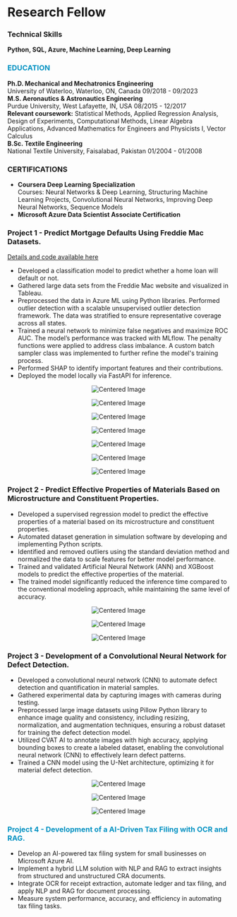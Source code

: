 # Research Fellow 

### Technical Skills
**Python, SQL, Azure, Machine Learning, Deep Learning**  

### <font color="#0492c2"> EDUCATION </font>  
**Ph.D. Mechanical and Mechatronics Engineering**  
University of Waterloo, Waterloo, ON, Canada
<span style="font-size: 14px;"> 09/2018 - 09/2023 </span>  
**M.S. Aeronautics & Astronautics Engineering**  
Purdue University, West Lafayette, IN, USA
<span style="font-size: 14px;"> 08/2015 - 12/2017 </span>  
<span style="font-size: 14px;"> **Relevant coursework:** Statistical Methods, Applied Regression Analysis, Design of Experiments, Computational Methods, Linear Algebra Applications, Advanced Mathematics for Engineers and Physicists I, Vector Calculus </span>  
**B.Sc. Textile Engineering**  
National Textile University, Faisalabad, Pakistan 
<span style="font-size: 14px;"> 01/2004 - 01/2008 </span>  

### CERTIFICATIONS 
- <span style="font-size: 14px;"> **Coursera Deep Learning Specialization**  
  Courses: Neural Networks & Deep Learning, Structuring Machine Learning Projects, Convolutional Neural Networks, Improving Deep Neural Networks, Sequence Models </span>  
- <span style="font-size: 14px;"> **Microsoft Azure Data Scientist Associate Certification**

### Project 1 - Predict Mortgage Defaults Using Freddie Mac Datasets.
[Details and code available here](https://github.com/khizarrouf/End_to_End_Mortgage_Default_Project)
- <span style="font-size: 14px;"> Developed a classification model to predict whether a home loan will default or not. </span> 
- <span style="font-size: 14px;"> Gathered large data sets from the Freddie Mac website and visualized in Tableau. </span>
- <span style="font-size: 14px;"> Preprocessed the data in Azure ML using Python libraries. Performed outlier detection with a scalable unsupervised outlier detection framework. The data was stratified to ensure representative coverage across all states. </span>
- <span style="font-size: 14px;"> Trained a neural network to minimize false negatives and maximize ROC AUC. The model’s performance was tracked with MLflow. The penalty functions were applied to address class imbalance. A custom batch sampler class was implemented to further refine the model's training process. </span>
- <span style="font-size: 14px;"> Performed SHAP to identify important features and their contributions. </span>
- <span style="font-size: 14px;"> Deployed the model locally via FastAPI for inference. </span>

<p align="center">
  <img src="assets/images/Picture11.png" alt="Centered Image">
</p>

<p align="center">
  <img src="assets/images/Picture12.png" alt="Centered Image">
</p>

<p align="center">
  <img src="assets/images/Picture13.png" alt="Centered Image">
</p>

<p align="center">
  <img src="assets/images/Picture15.png" alt="Centered Image">
</p>

<p align="center">
  <img src="assets/images/Picture16.png" alt="Centered Image">
</p>

<p align="center">
  <img src="assets/images/Picture17.png" alt="Centered Image">
</p>

<p align="center">
  <img src="assets/images/Picture14.png" alt="Centered Image">
</p>



### Project 2 - Predict Effective Properties of Materials Based on Microstructure and Constituent Properties.
- <span style="font-size: 14px;"> Developed a supervised regression model to predict the effective properties of a material based on its microstructure and constituent properties. </span>
- <span style="font-size: 14px;"> Automated dataset generation in simulation software by developing and implementing Python scripts. </span>
- <span style="font-size: 14px;"> Identified and removed outliers using the standard deviation method and normalized the data to scale features for better model performance.  </span>
- <span style="font-size: 14px;"> Trained and validated Artificial Neural Network (ANN) and XGBoost models to predict the effective properties of the material. </span>
- <span style="font-size: 14px;"> The trained model significantly reduced the inference time compared to the conventional modeling approach, while maintaining the same level of accuracy. </span>

<p align="center">
  <img src="assets/images/Picture2.JPG" alt="Centered Image">
</p>

<p align="center">
  <img src="assets/images/Figure 20.JPG" alt="Centered Image">
</p>

<p align="center">
  <img src="assets/images/Figure 19.JPG" alt="Centered Image">
</p>

### Project 3 - Development of a Convolutional Neural Network for Defect Detection.
- <span style="font-size: 14px;"> Developed a convolutional neural network (CNN) to automate defect detection and quantification in material samples. </span>
- <span style="font-size: 14px;"> Gathered experimental data by capturing images with cameras during testing. </span>
- <span style="font-size: 14px;"> Preprocessed large image datasets using Pillow Python library to enhance image quality and consistency, including resizing, normalization, and augmentation techniques, ensuring a robust dataset for training the defect detection model. </span>
- <span style="font-size: 14px;"> Utilized CVAT AI to annotate images with high accuracy, applying bounding boxes to create a labeled dataset, enabling the convolutional neural network (CNN) to effectively learn defect patterns. </span>
- <span style="font-size: 14px;"> Trained a CNN model using the U-Net architecture, optimizing it for material defect detection. </span>

<p align="center">
  <img src="assets/images/Figure21.JPG" alt="Centered Image">
</p>

<p align="center">
  <img src="assets/images/Figure22.JPG" alt="Centered Image">
</p>

<p align="center">
  <img src="assets/images/Picture3.JPG" alt="Centered Image">
</p>

### <font color="#0492c2"> Project 4 - Development of a AI-Driven Tax Filing with OCR and RAG. </font>
- <span style="font-size: 14px;"> Develop an AI-powered tax filing system for small businesses on Microsoft Azure AI. </span>
- <span style="font-size: 14px;"> Implement a hybrid LLM solution with NLP and RAG to extract insights from structured and unstructured CRA documents. </span>
- <span style="font-size: 14px;"> Integrate OCR for receipt extraction, automate ledger and tax filing, and apply NLP and RAG for document processing. </span>
- <span style="font-size: 14px;"> Measure system performance, accuracy, and efficiency in automating tax filing tasks. </span>
